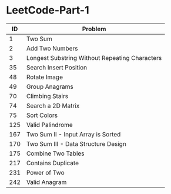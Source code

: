 # LeetCode-Part-1

| ID | Problem |
| --- | --- |
| 1 | Two Sum |
| 2 | Add Two Numbers |
| 3 | Longest Substring Without Repeating Characters |
| 35 | Search Insert Position |
| 48 | Rotate Image |
| 49 | Group Anagrams |
| 70 | Climbing Stairs |
| 74 | Search a 2D Matrix |
| 75 | Sort Colors |
| 125 | Valid Palindrome |
| 167 | Two Sum II - Input Array is Sorted |
| 170 | Two Sum III - Data Structure Design |
| 175 | Combine Two Tables |
| 217 | Contains Duplicate |
| 231 | Power of Two |
| 242 | Valid Anagram |
